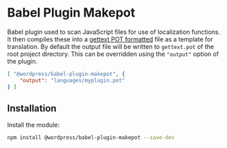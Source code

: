 # Babel Plugin Makepot

Babel plugin used to scan JavaScript files for use of localization functions. It then compiles these into a [gettext POT formatted](https://en.wikipedia.org/wiki/Gettext) file as a template for translation. By default the output file will be written to `gettext.pot` of the root project directory. This can be overridden using the `"output"` option of the plugin.

```json
[ "@wordpress/babel-plugin-makepot", {
	"output": "languages/myplugin.pot"
} ]
```

## Installation

Install the module:

```bash
npm install @wordpress/babel-plugin-makepot --save-dev
```
